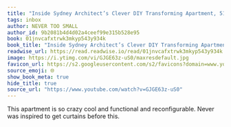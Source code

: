 ```yaml
---
title: "Inside Sydney Architect’s Clever DIY Transforming Apartment, 51sqm/549sqft via NEVER TOO SMALL"
tags: inbox
author: NEVER TOO SMALL
author_id: 9b2081b4d4d02a4ceef99e315b528e95
book: 01jnvcafxtrwk3mkyp543y934k
book_title: "Inside Sydney Architect’s Clever DIY Transforming Apartment, 51sqm/549sqft"
readwise_url: https://read.readwise.io/read/01jnvcafxtrwk3mkyp543y934k
image: https://i.ytimg.com/vi/GJGE63z-uS0/maxresdefault.jpg
favicon_url: https://s2.googleusercontent.com/s2/favicons?domain=www.youtube.com
source_emoji: 🌐
show_book_meta: true
hide_title: true
source_url: "https://www.youtube.com/watch?v=GJGE63z-uS0"
---
```


This apartment is so crazy cool and functional and reconfigurable. Never was inspired to get curtains before this.